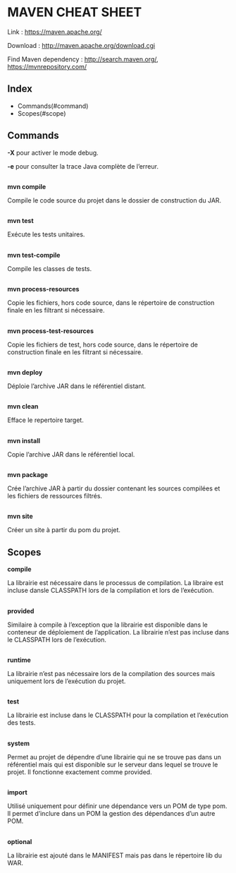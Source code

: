 # MAVEN CHEAT SHEET

Link : https://maven.apache.org/

Download : http://maven.apache.org/download.cgi

Find Maven dependency : http://search.maven.org/, https://mvnrepository.com/
##

## Index

- Commands(#command)
- Scopes(#scope)

##
## Commands <a id=command></a>
**-X** pour activer le mode debug.

**-e** pour consulter la trace Java complète de l’erreur.
##
**mvn compile** 

Compile le code source du projet dans le dossier de construction du JAR.
##

**mvn test** 

Exécute les tests unitaires.
##

**mvn test-compile** 

Compile les classes de tests.
##

**mvn process-resources** 

Copie les fichiers, hors code source, dans le répertoire de construction finale en les filtrant si nécessaire.
##

**mvn process-test-resources** 

Copie les fichiers de test, hors code source, dans le répertoire de construction finale en les filtrant si nécessaire.
##

**mvn deploy** 

Déploie l’archive JAR dans le référentiel distant.
##

**mvn clean** 

Efface le repertoire target.
##

**mvn install**

Copie l’archive JAR dans le référentiel local.
##

**mvn package**

Crée l’archive JAR à partir du dossier contenant les sources compilées et les fichiers de ressources filtrés.
##

**mvn site** 

Créer un site à partir du pom du projet.
##

## Scopes <a id=scope></a>

**compile** 

La librairie est nécessaire dans le processus de compilation. La libraire est incluse dansle CLASSPATH lors de la compilation et lors de l’exécution. 
##

**provided** 

Similaire à compile à l’exception que la librairie est disponible dans le conteneur de déploiement de l’application. La librairie n’est pas incluse dans le CLASSPATH lors de l’exécution.
##

**runtime**

La librairie n’est pas nécessaire lors de la compilation des sources mais uniquement lors de l’exécution du projet.
##

**test** 

La librairie est incluse dans le CLASSPATH pour la compilation et l’exécution des tests.
##

**system**

Permet au projet de dépendre d’une librairie qui ne se trouve pas dans un référentiel mais qui est disponible sur le serveur dans lequel se trouve le projet. Il fonctionne exactement comme provided.
##

**import**

Utilisé uniquement pour définir une dépendance vers un POM de type pom. Il permet d’inclure dans un POM la gestion des dépendances d’un autre POM.
##

**optional**

La librairie est ajouté dans le MANIFEST mais pas dans le répertoire lib du WAR.
##